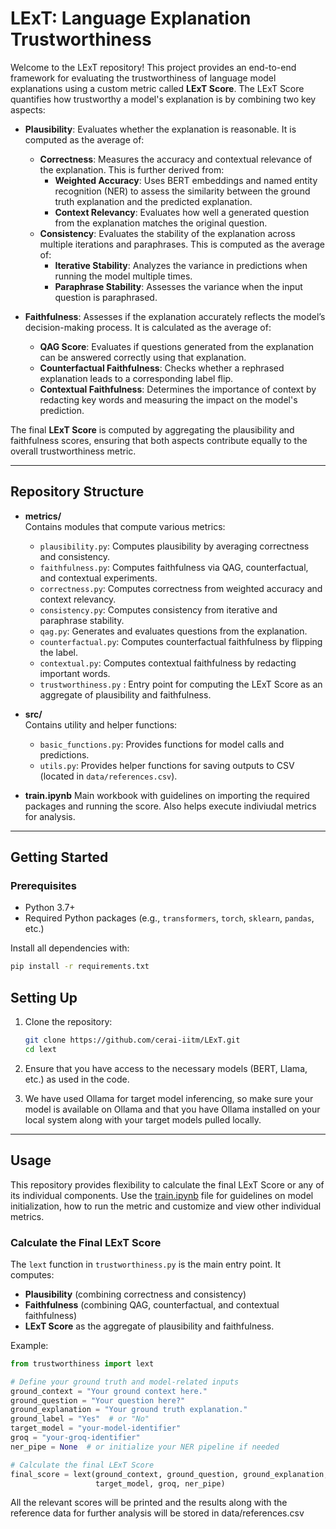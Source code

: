 # LExT: Language Explanation Trustworthiness

Welcome to the LExT repository! This project provides an end-to-end framework for evaluating the trustworthiness of language model explanations using a custom metric called **LExT Score**. The LExT Score quantifies how trustworthy a model's explanation is by combining two key aspects:

- **Plausibility**: Evaluates whether the explanation is reasonable. It is computed as the average of:
  - **Correctness**: Measures the accuracy and contextual relevance of the explanation. This is further derived from:
    - **Weighted Accuracy**: Uses BERT embeddings and named entity recognition (NER) to assess the similarity between the ground truth explanation and the predicted explanation.
    - **Context Relevancy**: Evaluates how well a generated question from the explanation matches the original question.
  - **Consistency**: Evaluates the stability of the explanation across multiple iterations and paraphrases. This is computed as the average of:
    - **Iterative Stability**: Analyzes the variance in predictions when running the model multiple times.
    - **Paraphrase Stability**: Assesses the variance when the input question is paraphrased.
  
- **Faithfulness**: Assesses if the explanation accurately reflects the model’s decision-making process. It is calculated as the average of:
  - **QAG Score**: Evaluates if questions generated from the explanation can be answered correctly using that explanation.
  - **Counterfactual Faithfulness**: Checks whether a rephrased explanation leads to a corresponding label flip.
  - **Contextual Faithfulness**: Determines the importance of context by redacting key words and measuring the impact on the model's prediction.

The final **LExT Score** is computed by aggregating the plausibility and faithfulness scores, ensuring that both aspects contribute equally to the overall trustworthiness metric.

---

## Repository Structure

- **metrics/**  
  Contains modules that compute various metrics:
  - `plausibility.py`: Computes plausibility by averaging correctness and consistency.
  - `faithfulness.py`: Computes faithfulness via QAG, counterfactual, and contextual experiments.
  - `correctness.py`: Computes correctness from weighted accuracy and context relevancy.
  - `consistency.py`: Computes consistency from iterative and paraphrase stability.
  - `qag.py`: Generates and evaluates questions from the explanation.
  - `counterfactual.py`: Computes counterfactual faithfulness by flipping the label.
  - `contextual.py`: Computes contextual faithfulness by redacting important words.
  - `trustworthiness.py` : Entry point for computing the LExT Score as an aggregate of plausibility and faithfulness. 

- **src/**  
  Contains utility and helper functions:
  - `basic_functions.py`: Provides functions for model calls and predictions.
  - `utils.py`: Provides helper functions for saving outputs to CSV (located in `data/references.csv`).
    
- **train.ipynb**
  Main workbook with guidelines on importing the required packages and running the score. Also helps execute indiviudal metrics for analysis.  

---

## Getting Started

### Prerequisites

- Python 3.7+
- Required Python packages (e.g., `transformers`, `torch`, `sklearn`, `pandas`, etc.)

Install all dependencies with:

```bash
pip install -r requirements.txt
```
 

## Setting Up

1. Clone the repository:

    ```bash
    git clone https://github.com/cerai-iitm/LExT.git
    cd lext
    ```

2. Ensure that you have access to the necessary models (BERT, Llama, etc.) as used in the code.

3. We have used Ollama for target model inferencing, so make sure your model is available on Ollama and that you have Ollama installed on your local system along with your target models pulled locally. 

---

## Usage

This repository provides flexibility to calculate the final LExT Score or any of its individual components. Use the [train.ipynb](train.ipynb) file for guidelines on model initialization, how to run the metric and customize and view other individual metrics. 

### Calculate the Final LExT Score

The `lext` function in `trustworthiness.py` is the main entry point. It computes:
- **Plausibility** (combining correctness and consistency)
- **Faithfulness** (combining QAG, counterfactual, and contextual faithfulness)
- **LExT Score** as the aggregate of plausibility and faithfulness.

Example:

```python
from trustworthiness import lext

# Define your ground truth and model-related inputs
ground_context = "Your ground context here."
ground_question = "Your question here?"
ground_explanation = "Your ground truth explanation."
ground_label = "Yes"  # or "No"
target_model = "your-model-identifier"
groq = "your-groq-identifier"
ner_pipe = None  # or initialize your NER pipeline if needed

# Calculate the final LExT Score
final_score = lext(ground_context, ground_question, ground_explanation, ground_label,
                   target_model, groq, ner_pipe)
```

All the relevant scores will be printed and the results along with the reference data for further analysis will be stored in data/references.csv


